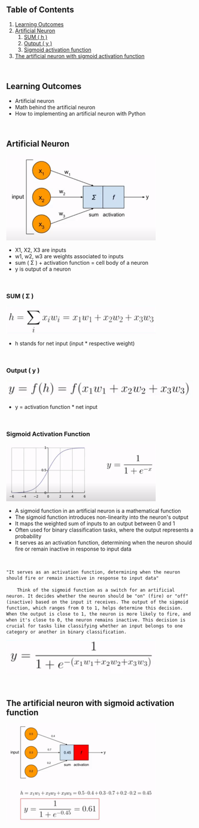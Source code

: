 ## Table of Contents

<!-- prettier-ignore -->
1. [Learning Outcomes](#learning-outcomes)
2. [Artificial Neuron](#artificial-neuron)
   1. [SUM ( h )](#sum--σ)
   2. [Output ( y )](#output--y)
   3. [Sigmoid activation function](#sigmoid-activation-function)
3. [The artificial neuron with sigmoid activation function]( #the-artificial-neuron-with-sigmoid-activation-function)
<!-- 1. []() -->

&nbsp;

## Learning Outcomes

- Artificial neuron
- Math behind the artificial neuron
- How to implementing an artificial neuron with Python

&nbsp;

## Artificial Neuron

<!-- ![artificial-neuron-image](../images/artificial-neuron.png) -->
<img src="../images/artificial-neuron.png" alt="artificial-neuron-image" width="400">

- X1, X2, X3 are inputs
- w1, w2, w3 are weights associated to inputs
- sum ( Σ ) + activation function = cell body of a neuron
- y is output of a neuron

&nbsp;

### SUM ( Σ )

<img src="../images/sum-formula.png" alt="artificial-neuron-image" width="400">

- h stands for net input (input \* respective weight)

&nbsp;

### Output ( y )

<img src="../images/output-formula.png" alt="artificial-neuron-image" width="500">

- y = activation function \* net input

&nbsp;

### Sigmoid Activation Function

<img src="../images/sigmoid-activation.png" alt="artificial-neuron-image" width="400">

- A sigmoid function in an artificial neuron is a mathematical function
- The sigmoid function introduces non-linearity into the neuron's output
- It maps the weighted sum of inputs to an output between 0 and 1
- Often used for binary classification tasks, where the output represents a probability
- It serves as an activation function, determining when the neuron should fire or remain inactive in response to input data

&nbsp;

```
"It serves as an activation function, determining when the neuron should fire or remain inactive in response to input data"

    Think of the sigmoid function as a switch for an artificial neuron. It decides whether the neuron should be "on" (fire) or "off" (inactive) based on the input it receives. The output of the sigmoid function, which ranges from 0 to 1, helps determine this decision. When the output is close to 1, the neuron is more likely to fire, and when it's close to 0, the neuron remains inactive. This decision is crucial for tasks like classifying whether an input belongs to one category or another in binary classification.
```

<img src="../images/output-formula-2.png" alt="artificial-neuron-image" width="400">

&nbsp;

## The artificial neuron with sigmoid activation function

<img src="../images/sigmoid-in-action.png" alt="artificial-neuron-image" width="400">
